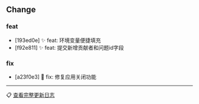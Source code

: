 ## Change

### feat
- [193ed0e] ✨ feat: 环境变量便捷填充
- [f92e811] ✨ feat: 提交新增贡献者和问题id字段

### fix
- [a23f0e3] 🐛 fix: 修复应用关闭功能

---
📋 [查看完整更新日志](https://github.com/caolib/my-tools/compare/v1.4.6...v1.4.7)


